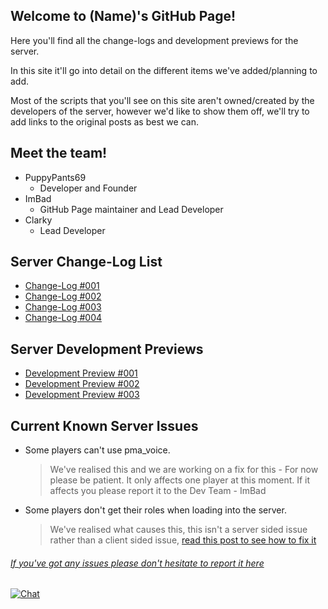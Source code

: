 ## Welcome to (Name)'s GitHub Page!

Here you'll find all the change-logs and development previews for the server.

In this site it'll go into detail on the different items we've added/planning to add.

Most of the scripts that you'll see on this site aren't owned/created by the developers of the server, however we'd like to show them off, we'll try to add links to the original posts as best we can.


## Meet the team!

- PuppyPants69
    - Developer and Founder
- ImBad
    - GitHub Page maintainer and Lead Developer
- Clarky
    - Lead Developer




## Server Change-Log List

- [Change-Log #001](https://namedeveloper.github.io/-name-website//changelog01.html)
- [Change-Log #002](https://namedeveloper.github.io/-name-website//changelog02.html)
- [Change-Log #003](https://namedeveloper.github.io/-name-website//changelog03.html)
- [Change-Log #004](https://namedeveloper.github.io/-name-website//changelog04.html)

## Server Development Previews

- [Development Preview #001](https://namedeveloper.github.io/-name-website//devpreview01.html)
- [Development Preview #002](https://namedeveloper.github.io/-name-website//devpreview02.html)
- [Development Preview #003](https://namedeveloper.github.io/-name-website//devpreview03.html)

## Current Known Server Issues

- Some players can't use pma_voice.
    > We've realised this and we are working on a fix for this - For now please be patient. It only affects one player at this moment. If it affects you please report it to the Dev Team - ImBad
- Some players don't get their roles when loading into the server.
    > We've realised what causes this, this isn't a server sided issue rather than a client sided issue, [read this post to see how to fix it](https://namedeveloper.github.io/-name-website//discordpermsfix.html)

###### [If you've got any issues please don't hesitate to report it here](https://github.com/NameDeveloper/-name-website/issues/new)
[![Chat](https://img.shields.io/badge/chat-on%20discord-7289da.svg)](https://discord.gg/qDw99uSveK)
